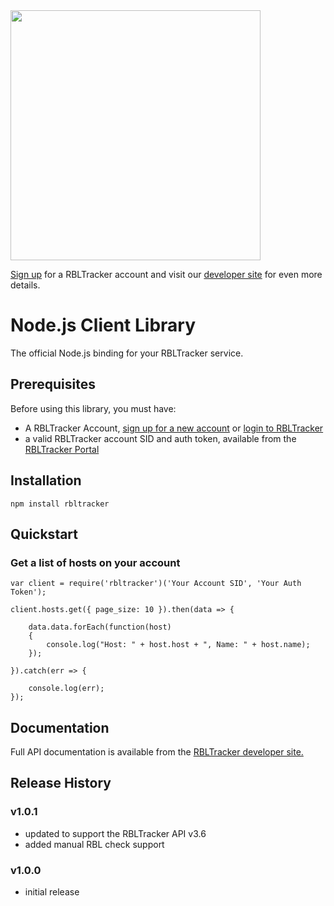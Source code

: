 <a href="https://rbltracker.com" target="_blank">
    <picture>
        <source media="(prefers-color-scheme: dark)" srcset="https://portal.rbltracker.com/assets/3.14/images/rbltracker_logo_dark.svg" width="400">
        <img src="https://portal.rbltracker.com/assets/3.14/images/rbltracker_logo_light.svg" width="400">
    </picture>
</a>

[Sign up][rbltracker sign up] for a RBLTracker account and visit our [developer site][rbltracker dev site] for even more details.

# Node.js Client Library

The official Node.js binding for your RBLTracker service.

## Prerequisites

Before using this library, you must have:

* A RBLTracker Account, [sign up for a new account][rbltracker sign up] or [login to RBLTracker](https://rbltracker.com/portal/login/)
* a valid RBLTracker account SID and auth token, available from the [RBLTracker Portal](https://rbltracker.com/portal/login/)

## Installation

```
npm install rbltracker
```

## Quickstart

### Get a list of hosts on your account

    var client = require('rbltracker')('Your Account SID', 'Your Auth Token');

    client.hosts.get({ page_size: 10 }).then(data => {

        data.data.forEach(function(host)
        {
            console.log("Host: " + host.host + ", Name: " + host.name);
        });

    }).catch(err => {

        console.log(err);
    });

## Documentation

Full API documentation is available from the [RBLTracker developer site.][rbltracker dev site]

## Release History

### v1.0.1
* updated to support the RBLTracker API v3.6
* added manual RBL check support

### v1.0.0
* initial release

[rbltracker sign up]:   https://rbltracker.com/portal/signup/
[rbltracker dev site]:  https://rbltracker.com/docs/api/
